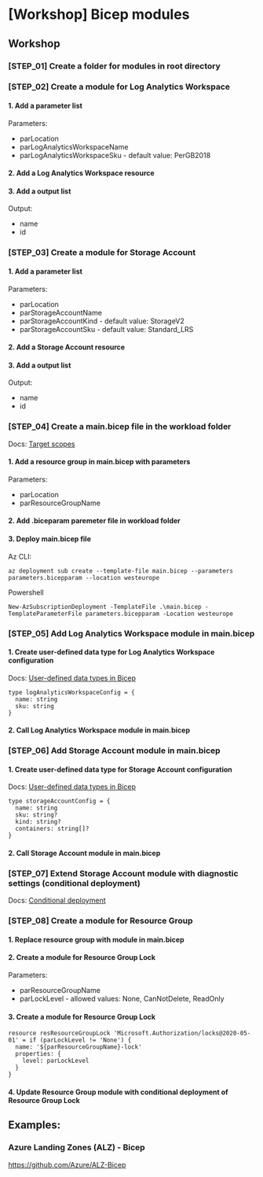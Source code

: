 # \[Workshop\] Bicep modules

## Workshop

### \[STEP_01\] Create a folder for modules in root directory

### \[STEP_02\] Create a module for Log Analytics Workspace

#### 1. Add a parameter list 

Parameters:
- parLocation
- parLogAnalyticsWorkspaceName
- parLogAnalyticsWorkspaceSku - default value: PerGB2018

#### 2. Add a Log Analytics Workspace resource

#### 3. Add a output list

Output:
- name
- id

### \[STEP_03\] Create a module for Storage Account

#### 1. Add a parameter list 

Parameters:
- parLocation
- parStorageAccountName
- parStorageAccountKind - default value: StorageV2
- parStorageAccountSku - default value: Standard_LRS

#### 2. Add a Storage Account resource

#### 3. Add a output list

Output:
- name
- id

### \[STEP_04\] Create a main.bicep file in the workload folder

Docs: [Target scopes](https://learn.microsoft.com/en-us/azure/azure-resource-manager/bicep/deploy-to-resource-group?tabs=azure-cli)

#### 1. Add a resource group in main.bicep with parameters

Parameters:
- parLocation
- parResourceGroupName

#### 2. Add .biceparam paremeter file in workload folder

#### 3. Deploy main.bicep file

Az CLI:
```
az deployment sub create --template-file main.bicep --parameters parameters.bicepparam --location westeurope
```

Powershell
```
New-AzSubscriptionDeployment -TemplateFile .\main.bicep -TemplateParameterFile parameters.bicepparam -Location westeurope
```

### \[STEP_05\] Add Log Analytics Workspace module in main.bicep

#### 1. Create user-defined data type for Log Analytics Workspace configuration

Docs: [User-defined data types in Bicep](https://learn.microsoft.com/en-us/azure/azure-resource-manager/bicep/user-defined-data-types)

```
type logAnalyticsWorkspaceConfig = {
  name: string
  sku: string
}
```

#### 2. Call Log Analytics Workspace module in main.bicep

### \[STEP_06\] Add Storage Account module in main.bicep

#### 1. Create user-defined data type for Storage Account configuration

Docs: [User-defined data types in Bicep](https://learn.microsoft.com/en-us/azure/azure-resource-manager/bicep/user-defined-data-types)

```
type storageAccountConfig = {
  name: string
  sku: string?
  kind: string?
  containers: string[]?
}
```

#### 2. Call Storage Account module in main.bicep

### \[STEP_07\] Extend Storage Account module with diagnostic settings (conditional deployment)

Docs: [Conditional deployment](https://learn.microsoft.com/en-us/azure/azure-resource-manager/bicep/conditional-resource-deployment)


### \[STEP_08\] Create a module for Resource Group

#### 1. Replace resource group with module in main.bicep

#### 2. Create a module for Resource Group Lock

Parameters:
- parResourceGroupName
- parLockLevel - allowed values: None, CanNotDelete, ReadOnly

#### 3. Create a module for Resource Group Lock 

```
resource resResourceGroupLock 'Microsoft.Authorization/locks@2020-05-01' = if (parLockLevel != 'None') {
  name: '${parResourceGroupName}-lock'
  properties: {
    level: parLockLevel
  }
}
```

#### 4. Update Resource Group module with conditional deployment of Resource Group Lock


## Examples:

### Azure Landing Zones (ALZ) - Bicep
https://github.com/Azure/ALZ-Bicep







